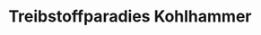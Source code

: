 ---
title: "Treibstoffparadies Kohlhammer"
url: /leibnitz/treibstoffparadies-kohlhammer/
shop: Lebensmittel
---
